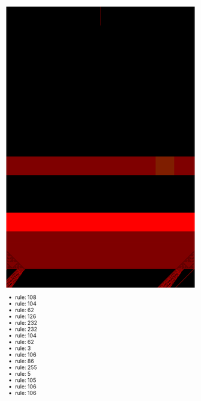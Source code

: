 ![photo](./output.png) 
 * rule: 108
* rule: 104
* rule: 62
* rule: 126
* rule: 232
* rule: 232
* rule: 104
* rule: 62
* rule: 3
* rule: 106
* rule: 86
* rule: 255
* rule: 5
* rule: 105
* rule: 106
* rule: 106
